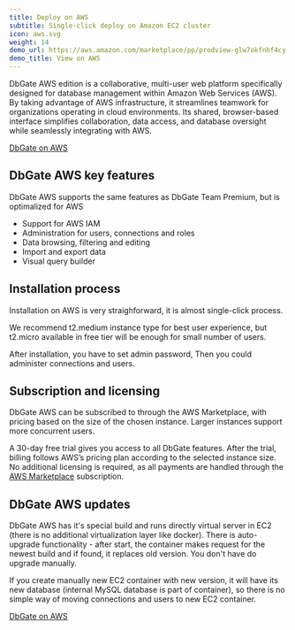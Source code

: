 ```yaml
---
title: Deploy on AWS
subtitle: Single-click deploy on Amazon EC2 cluster
icon: aws.svg
weight: 14
demo_url: https://aws.amazon.com/marketplace/pp/prodview-glw7okfnhf4cy
demo_title: View on AWS
---
```


DbGate AWS edition is a collaborative, multi-user web platform specifically designed for database management within Amazon Web Services (AWS). By taking advantage of AWS infrastructure, it streamlines teamwork for organizations operating in cloud environments. Its shared, browser-based interface simplifies collaboration, data access, and database oversight while seamlessly integrating with AWS.

<p>
    <a href="https://aws.amazon.com/marketplace/pp/prodview-glw7okfnhf4cy" target="_blank" class="button is-info is-medium">DbGate on AWS</a>
</p>

## DbGate AWS key features
DbGate AWS supports the same features as DbGate Team Premium, but is optimalized for AWS

* Support for AWS IAM
* Administration for users, connections and roles
* Data browsing, filtering and editing
* Import and export data
* Visual query builder

## Installation process
Installation on AWS is very straighforward, it is almost single-click process. 

We recommend t2.medium instance type for best user experience, but t2.micro available in free tier will be enough for small number of users.

After installation, you have to set admin password, Then you could administer connections and users.

## Subscription and licensing
DbGate AWS can be subscribed to through the AWS Marketplace, with pricing based on the size of the chosen instance. Larger instances support more concurrent users.

A 30-day free trial gives you access to all DbGate features. After the trial, billing follows AWS’s pricing plan according to the selected instance size. No additional licensing is required, as all payments are handled through the [AWS Marketplace](https://aws.amazon.com/marketplace/pp/prodview-glw7okfnhf4cy) subscription.

## DbGate AWS updates
DbGate AWS has it's special build and runs directly virtual server in EC2 (there is no additional virtualization layer like docker). There is auto-upgrade functionality - after start, the container makes request for the newest build and if found, it replaces old version. You don't have do upgrade manually. 

If you create manually new EC2 container with new version, it will have its new database (internal MySQL database is part of container), so there is no simple way of moving connections and users to new EC2 container.

<p>
    <a href="https://aws.amazon.com/marketplace/pp/prodview-glw7okfnhf4cy" target="_blank" class="button is-info is-medium">DbGate on AWS</a>
</p>
